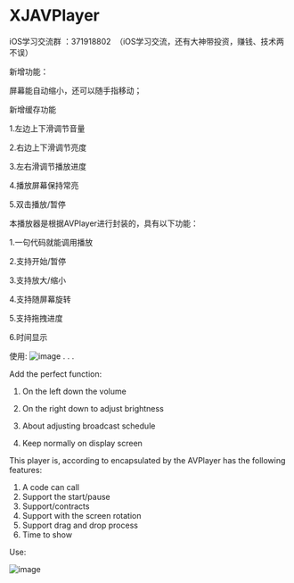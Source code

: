 # XJAVPlayer
 iOS学习交流群 ：371918802  （iOS学习交流，还有大神带投资，赚钱、技术两不误）
 
 新增功能：
 
 屏幕能自动缩小，还可以随手指移动；
 
 新增缓存功能
 
 1.左边上下滑调节音量
 
 2.右边上下滑调节亮度
 
 3.左右滑调节播放进度
 
 4.播放屏幕保持常亮
 
 5.双击播放/暂停

  本播放器是根据AVPlayer进行封装的，具有以下功能：

1.一句代码就能调用播放

2.支持开始/暂停

3.支持放大/缩小

4.支持随屏幕旋转

5.支持拖拽进度

6.时间显示

使用:
![image](https://github.com/xjlove/XJAVPlayer/blob/master/屏幕快照%202016-09-05%20下午5.08.17.png)
.
.
.

  Add the perfect function:
  
  1. On the left down the volume
  
  2. On the right down to adjust brightness 
  
  3. About adjusting broadcast schedule
  
  4. Keep normally on display screen
  
  This player is, according to encapsulated by the AVPlayer has the following features:
  </br>
  1. A code can call
  2. Support the start/pause
  3. Support/contracts
  4. Support with the screen rotation
  5. Support drag and drop process
  6. Time to show
  
  Use:

  ![image](https://github.com/xjlove/XJAVPlayer/blob/master/屏幕快照%202016-09-05%20下午5.08.17.png)

